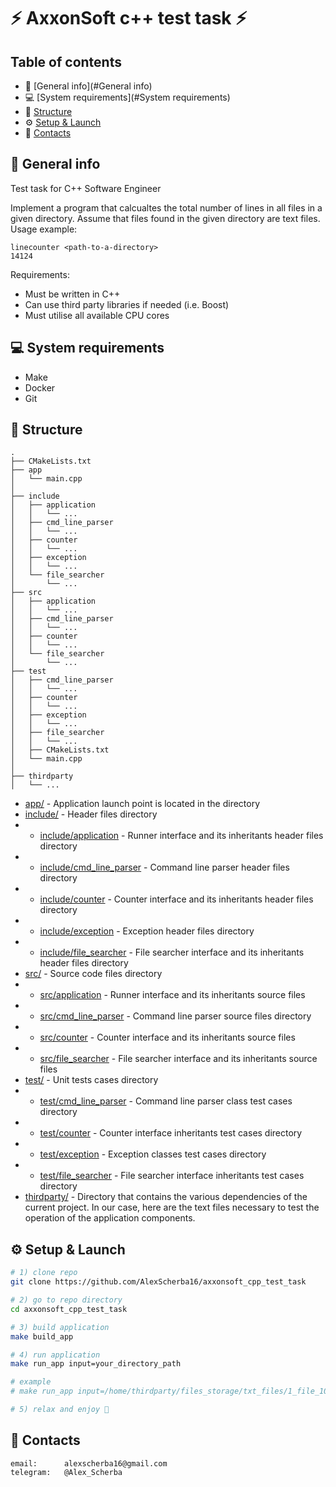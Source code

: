 # ⚡️ AxxonSoft c++ test task ⚡

## Table of contents
* 📖 [General info](#General info)
* 💻 [System requirements](#System requirements)
* 🌁 [Structure](#Structure)
* ⚙️ [Setup & Launch](#Setup&Launch)
* 📱 [Contacts](#Contacts)

## 📖 General info
Test task for C++ Software Engineer

Implement a program that calcualtes the total number of lines in all files in a given directory.
Assume that files found in the given directory are text files.
Usage example:
```
linecounter <path-to-a-directory>
14124
```
Requirements:
* Must be written in C++
* Can use third party libraries if needed (i.e. Boost)
* Must utilise all available CPU cores

## 💻 System requirements
* Make
* Docker
* Git

## 🌁 Structure
``` text
.
├── CMakeLists.txt
├── app
│   └── main.cpp
│  
├── include
│   ├── application
│   │   └── ...
│   ├── cmd_line_parser
│   │   └── ...
│   ├── counter
│   │   └── ...
│   ├── exception
│   │   └── ...
│   └── file_searcher
│       └── ...
├── src
│   ├── application
│   │   └── ...
│   ├── cmd_line_parser
│   │   └── ...
│   ├── counter
│   │   └── ...
│   └── file_searcher
│       └── ...
├── test
│   ├── cmd_line_parser
│   │   └── ...
│   ├── counter
│   │   └── ...
│   ├── exception
│   │   └── ...
│   ├── file_searcher
│   │   └── ...
│   ├── CMakeLists.txt
│   └── main.cpp
│  
├── thirdparty
│   └── ...
```

* [app/](app) - Application launch point is located in the directory
* [include/](include/) - Header files directory
* * [include/application](include/application) - Runner interface and its inheritants header files directory
* * [include/cmd_line_parser](include/cmd_line_parser) - Command line parser header files directory
* * [include/counter](include/counter) - Counter interface and its inheritants header files directory
* * [include/exception](include/exception) - Exception header files directory
* * [include/file_searcher](include/file_searcher) - File searcher interface and its inheritants header files directory
* [src/](src/) - Source code files directory
* * [src/application](src/application) - Runner interface and its inheritants source files
* * [src/cmd_line_parser](src/cmd_line_parser) - Command line parser source files directory
* * [src/counter](src/counter) - Counter interface and its inheritants source files
* * [src/file_searcher](src/file_searcher) - File searcher interface and its inheritants source files
* [test/](test/) - Unit tests cases directory
* * [test/cmd_line_parser](test/cmd_line_parser) - Command line parser class test cases directory
* * [test/counter](test/counter) - Counter interface inheritants test cases directory
* * [test/exception](test/exception) - Exception classes test cases directory
* * [test/file_searcher](test/file_searcher) - File searcher interface inheritants test cases directory
* [thirdparty/](thirdparty/) - Directory that contains the various dependencies of the current project.
In our case, here are the text files necessary to test the operation of the application components.

## ⚙️ Setup & Launch
``` bash
# 1) clone repo
git clone https://github.com/AlexScherba16/axxonsoft_cpp_test_task

# 2) go to repo directory
cd axxonsoft_cpp_test_task

# 3) build application
make build_app

# 4) run application
make run_app input=your_directory_path

# example
# make run_app input=/home/thirdparty/files_storage/txt_files/1_file_1000_lines

# 5) relax and enjoy 🤙
```

## 📱 Contacts
``` 
email:      alexscherba16@gmail.com
telegram:   @Alex_Scherba
```